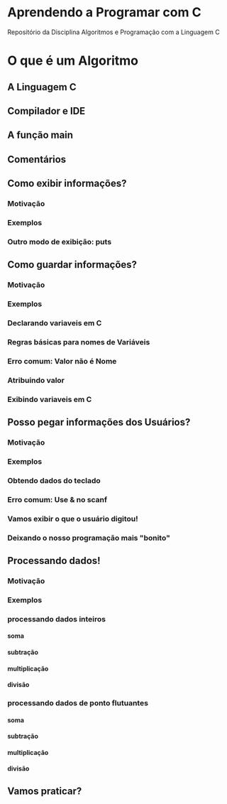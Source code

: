 # Aprendendo a Programar com C

Repositório da Disciplina Algoritmos e Programação com a Linguagem C


# O que é um Algoritmo

## A Linguagem C
## Compilador e IDE
## A função main
## Comentários

## Como exibir informações?
### Motivação
### Exemplos
### Outro modo de exibição: puts

## Como guardar informações?

### Motivação
### Exemplos
### Declarando variaveis em C
### Regras básicas para nomes de Variáveis
### Erro comum: Valor não é Nome
### Atribuindo valor
### Exibindo variaveis em C


## Posso pegar informações dos Usuários?

### Motivação
### Exemplos
### Obtendo dados do teclado
### Erro comum: Use & no scanf
### Vamos exibir o que o usuário digitou!
### Deixando o nosso programação mais "bonito"

## Processando dados!

### Motivação
### Exemplos
### processando dados inteiros
#### soma
#### subtração
#### multiplicação
#### divisão

### processando dados de ponto flutuantes
#### soma
#### subtração
#### multiplicação
#### divisão


## Vamos praticar?






